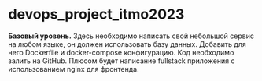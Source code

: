 # devops_project_itmo2023

<b>Базовый уровень.</b> Здесь необходимо написать свой небольшой сервис на любом языке, он должен использовать базу данных. Добавить для него Dockerfile и docker-compose конфигурацию. Код необходимо залить на GitHub. Плюсом будет написание fullstack приложения с использованием nginx для фронтенда.
